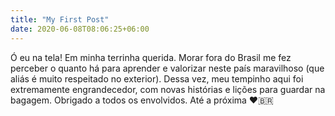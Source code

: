 ```yaml
---
title: "My First Post"
date: 2020-06-08T08:06:25+06:00
---
```


Ó eu na tela! Em minha terrinha querida.
Morar fora do Brasil me fez perceber o quanto há para aprender e valorizar neste país maravilhoso (que aliás é muito respeitado no exterior). Dessa vez, meu tempinho aqui foi extremamente engrandecedor, com novas histórias e lições para guardar na bagagem. Obrigado a todos os envolvidos. Até a próxima ♥️🇧🇷